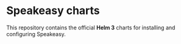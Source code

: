 # Speakeasy charts

This repository contains the official **Helm 3** charts for installing and configuring
Speakeasy.